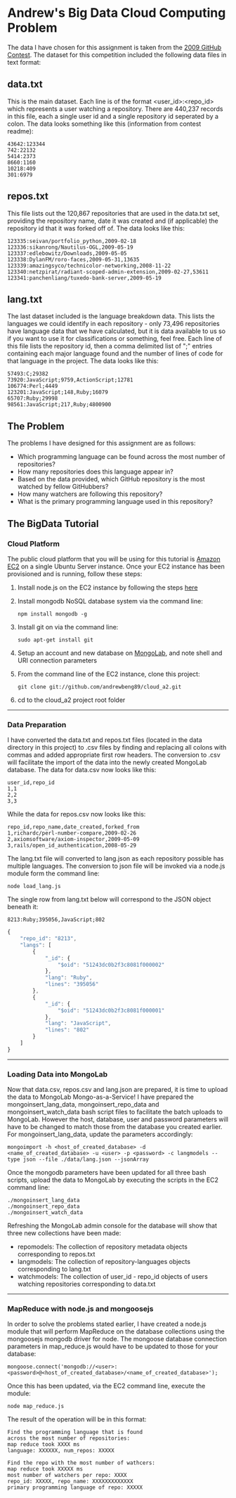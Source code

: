 # Andrew's Big Data Cloud Computing Problem

The data I have chosen for this assignment is taken from the [2009 GitHub Contest](https://github.com/blog/466-the-2009-github-contest). The dataset for this competition included the following data files in text format:

## data.txt ##

This is the main dataset.  Each line is of the format <user_id>:<repo_id>
which represents a user watching a repository.  There are 440,237 records
in this file, each a single user id and a single repository id seperated
by a colon.  The data looks something like this (information from contest readme):

	43642:123344
	742:22132
	5414:2373
	8660:1160
	10218:409
	301:6979

## repos.txt ##

This file lists out the 120,867 repositories that are used in the data.txt
set, providing the repository name, date it was created and (if applicable)
the repository id that it was forked off of.  The data looks like this:

	123335:seivan/portfolio_python,2009-02-18
	123336:sikanrong/Nautilus-OGL,2009-05-19
	123337:edlebowitz/Downloads,2009-05-05
	123338:DylanFM/roro-faces,2009-05-31,13635
	123339:amazingsyco/technicolor-networking,2008-11-22
	123340:netzpirat/radiant-scoped-admin-extension,2009-02-27,53611
	123341:panchenliang/tuxedo-bank-server,2009-05-19

## lang.txt ##

The last dataset included is the language breakdown data.  This lists the
languages we could identify in each repository - only 73,496 repositories
have language data that we have calculated, but it is data available to us
so if you want to use it for classifications or something, feel free. Each
line of this file lists the repository id, then a comma delimited list of 
"<lang>;<lines>" entries containing each major language found and the number
of lines of code for that language in the project.  The data looks like this:

	57493:C;29382
	73920:JavaScript;9759,ActionScript;12781
	106774:Perl;4449
	123201:JavaScript;148,Ruby;16079
	65707:Ruby;29998
	98561:JavaScript;217,Ruby;4800900

## The Problem ##

The problems I have designed for this assignment are as follows:

* Which programming language can be found across the most number of repositories?
* How many repositories does this language appear in?
* Based on the data provided, which GitHub repository is the most watched by fellow GitHubbers?
* How many watchers are following this repository?
* What is the primary programming language used in this repository?

## The BigData Tutorial ##

### Cloud Platform

The public cloud platform that you will be using for this tutorial is [Amazon EC2](http://aws.amazon.com/ec2/) on a single Ubuntu Server instance. Once your EC2 instance has been provisioned and is running, follow these steps:

1. Install node.js on the EC2 instance by following the steps [here](http://iconof.com/blog/how-to-install-setup-node-js-on-amazon-aws-ec2-complete-guide/)
2. Install mongodb NoSQL database system via the command line:
	
	``npm install mongodb -g``

3. Install git on via the command line:

	``sudo apt-get install git``

4. Setup an account and new database on [MongoLab](https://mongolab.com), and note shell and URI connection parameters
5. From the command line of the EC2 instance, clone this project:

	``git clone git://github.com/andrewbeng89/cloud_a2.git``
	
6. cd to the cloud_a2 project root folder

---------------------------------------

### Data Preparation

I have converted the data.txt and repos.txt files (located in the data directory in this project) to .csv files by finding and replacing all colons with commas and added appropriate first row headers. The conversion to .csv will facilitate the import of the data into the newly created MongoLab database. The data for data.csv now looks like this:

	user_id,repo_id
	1,1
	2,2
	3,3
	
While the data for repos.csv now looks like this:

	repo_id,repo_name,date_created,forked_from
	1,richardc/perl-number-compare,2009-02-26
	2,axiomsoftware/axiom-inspector,2009-05-09
	3,rails/open_id_authentication,2008-05-29
	
The lang.txt file will converted to lang.json as each repository possible has multiple languages. The conversion to json file will be invoked via a node.js module form the command line:

	node load_lang.js

The single row from lang.txt below will correspond to the JSON object beneath it:

	8213:Ruby;395056,JavaScript;802
	
```js
{
    "repo_id": "8213",
    "langs": [
        {
            "_id": {
                "$oid": "51243dc0b2f3c8081f000002"
            },
            "lang": "Ruby",
            "lines": "395056"
        },
        {
            "_id": {
                "$oid": "51243dc0b2f3c8081f000001"
            },
            "lang": "JavaScript",
            "lines": "802"
        }
    ]
}
```

---------------------------------------

### Loading Data into MongoLab

Now that data.csv, repos.csv and lang.json are prepared, it is time to upload the data to MongoLab Mongo-as-a-Service! I have prepared the mongoinsert_lang_data, mongoinsert_repo_data and mongoinsert_watch_data bash script files to facilitate the batch uploads to MongoLab. However the host, database, user and password parameters will have to be changed to match those from the database you created earlier. For mongoinsert_lang_data, update the parameters accordingly:

	mongoimport -h <host_of_created_database> -d <name_of_created_database> -u <user> -p <password> -c langmodels --type json --file ./data/lang.json --jsonArray
	
Once the mongodb parameters have been updated for all three bash scripts, upload the data to MongoLab by executing the scripts in the EC2 command line:

	./mongoinsert_lang_data
	./mongoinsert_repo_data
	./mongoinsert_watch_data
	
Refreshing the MongoLab admin console for the database will show that three new collections have been made:

* repomodels: The collection of repository metadata objects corresponding to repos.txt
* langmodels: The collection of repository-languages objects corresponding to lang.txt
* watchmodels: The collection of user_id - repo_id objects of users watching repositories corresponding to data.txt

---------------------------------------

### MapReduce with node.js and mongoosejs

In order to solve the problems stated earlier, I have created a node.js module that will perform MapReduce on the database collections using the mongoosejs mongodb driver for node. The mongoose database connection parameters in map_reduce.js would have to be updated to those for your database:

	mongoose.connect('mongodb://<user>:<password>@<host_of_created_database>/<name_of_created_database>');
	
Once this has been updated, via the EC2 command line, execute the module:

	node map_reduce.js
	
The result of the operation will be in this format:

	Find the programming language that is found 
	across the most number of repositories:
	map reduce took XXXX ms
	language: XXXXXX, num_repos: XXXXX

	Find the repo with the most number of wathcers:
	map reduce took XXXXX ms
	most number of watchers per repo: XXXX
	repo_id: XXXXX, repo_name: XXXXXXXXXXXXX
	primary programming language of repo: XXXXX
	
